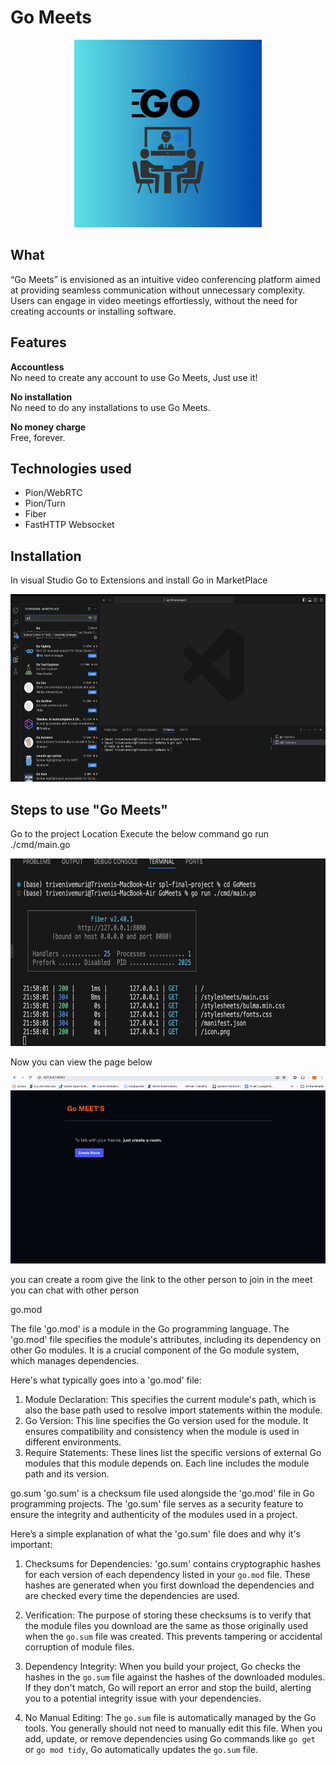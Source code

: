# Go Meets

<div align="center">
	<img height="300px" src="assets/icon.png">
</div>

## What

“Go Meets” is envisioned as an intuitive video conferencing platform aimed at providing seamless communication without unnecessary complexity. Users can engage in video meetings effortlessly, without the need for creating accounts or installing software.

## Features

**Accountless**  
No need to create any account to use Go Meets, Just use it!

**No installation**  
No need to do any installations to use Go Meets.

**No money charge**  
Free, forever.


## Technologies used

- Pion/WebRTC
- Pion/Turn
- Fiber
- FastHTTP Websocket


## Installation
In visual Studio Go to Extensions and install Go in MarketPlace
<div align="center">
	<img height="300px" src="assets/vs.png">
</div>

## Steps to use "Go Meets"
Go to the project Location 
Execute the below command
  go run ./cmd/main.go
<div align="center">
	<img height="300px" src="assets/exec.png">
</div>

Now you can view the page below
<div align="center">
	<img height="300px" src="assets/fe.png">
</div>

you can create a room 
give the link to the other person to join in the meet 
you can chat with other person

go.mod 

The file 'go.mod' is a module in the Go programming language. The 'go.mod' file specifies the module's attributes, including its dependency on other Go modules. It is a crucial component of the Go module system, which manages dependencies.

Here's what typically goes into a 'go.mod' file:

1. Module Declaration: This specifies the current module's path, which is also the base path used to resolve import statements within the module.
2. Go Version: This line specifies the Go version used for the module. It ensures compatibility and consistency when the module is used in different environments.
3. Require Statements: These lines list the specific versions of external Go modules that this module depends on. Each line includes the module path and its version.

go.sum
'go.sum' is a checksum file used alongside the 'go.mod' file in Go programming projects. The 'go.sum' file serves as a security feature to ensure the integrity and authenticity of the modules used in a project.

Here’s a simple explanation of what the 'go.sum' file does and why it's important:

1. Checksums for Dependencies: 'go.sum' contains cryptographic hashes for each version of each dependency listed in your `go.mod` file. These hashes are generated when you first download the dependencies and are checked every time the dependencies are used.

2. Verification: The purpose of storing these checksums is to verify that the module files you download are the same as those originally used when the `go.sum` file was created. This prevents tampering or accidental corruption of module files.

3. Dependency Integrity: When you build your project, Go checks the hashes in the `go.sum` file against the hashes of the downloaded modules. If they don't match, Go will report an error and stop the build, alerting you to a potential integrity issue with your dependencies.

4. No Manual Editing: The `go.sum` file is automatically managed by the Go tools. You generally should not need to manually edit this file. When you add, update, or remove dependencies using Go commands like `go get` or `go mod tidy`, Go automatically updates the `go.sum` file.

